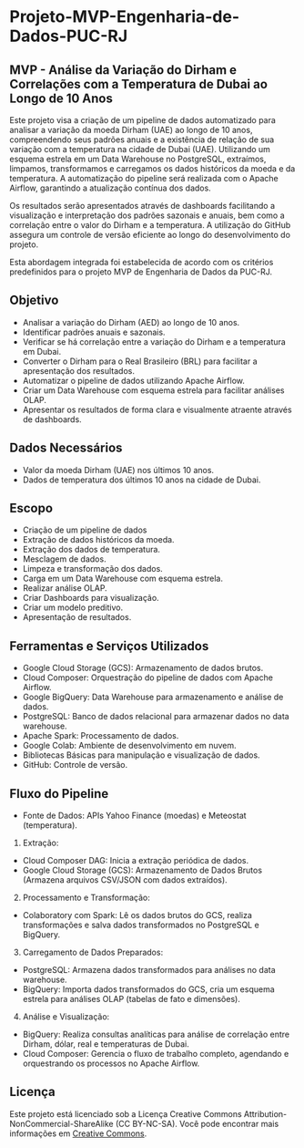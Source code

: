 
# Projeto-MVP-Engenharia-de-Dados-PUC-RJ

## MVP - Análise da Variação do Dirham e Correlações com a Temperatura de Dubai ao Longo de 10 Anos

Este projeto visa a criação de um pipeline de dados automatizado para analisar a variação da moeda Dirham (UAE) ao longo de 10 anos, compreendendo seus padrões anuais e a existência de relação de sua variação com a temperatura na cidade de Dubai (UAE). Utilizando um esquema estrela em um Data Warehouse no PostgreSQL, extraímos, limpamos, transformamos e carregamos os dados históricos da moeda e da temperatura. A automatização do pipeline será realizada com o Apache Airflow, garantindo a atualização contínua dos dados.

Os resultados serão apresentados através de dashboards facilitando a visualização e interpretação dos padrões sazonais e anuais, bem como a correlação entre o valor do Dirham e a temperatura. A utilização do GitHub assegura um controle de versão eficiente ao longo do desenvolvimento do projeto.

Esta abordagem integrada foi estabelecida de acordo com os critérios predefinidos para o projeto MVP de Engenharia de Dados da PUC-RJ.

## Objetivo

- Analisar a variação do Dirham (AED) ao longo de 10 anos.
- Identificar padrões anuais e sazonais.
- Verificar se há correlação entre a variação do Dirham e a temperatura em Dubai.
- Converter o Dirham para o Real Brasileiro (BRL) para facilitar a apresentação dos resultados.
- Automatizar o pipeline de dados utilizando Apache Airflow.
- Criar um Data Warehouse com esquema estrela para facilitar análises OLAP.
- Apresentar os resultados de forma clara e visualmente atraente através de dashboards.

## Dados Necessários

- Valor da moeda Dirham (UAE) nos últimos 10 anos.
- Dados de temperatura dos últimos 10 anos na cidade de Dubai.

## Escopo

- Criação de um pipeline de dados
- Extração de dados históricos da moeda.
- Extração dos dados de temperatura.
- Mesclagem de dados.
- Limpeza e transformação dos dados.
- Carga em um Data Warehouse com esquema estrela.
- Realizar análise OLAP.
- Criar Dashboards para visualização.
- Criar um modelo preditivo.
- Apresentação de resultados.

## Ferramentas e Serviços Utilizados

- Google Cloud Storage (GCS): Armazenamento de dados brutos.
- Cloud Composer: Orquestração do pipeline de dados com Apache Airflow.
- Google BigQuery: Data Warehouse para armazenamento e análise de dados.
- PostgreSQL: Banco de dados relacional para armazenar dados no data warehouse.
- Apache Spark: Processamento de dados.
- Google Colab: Ambiente de desenvolvimento em nuvem.
- Bibliotecas Básicas para manipulação e visualização de dados.
- GitHub: Controle de versão.

## Fluxo do Pipeline

- Fonte de Dados: APIs Yahoo Finance (moedas) e Meteostat (temperatura).

1. Extração:
  - Cloud Composer DAG: Inicia a extração periódica de dados.
  - Google Cloud Storage (GCS): Armazenamento de Dados Brutos (Armazena arquivos CSV/JSON com dados extraídos).

2. Processamento e Transformação:
  - Colaboratory com Spark: Lê os dados brutos do GCS, realiza transformações e salva dados transformados no PostgreSQL e BigQuery.

3. Carregamento de Dados Preparados:
  - PostgreSQL: Armazena dados transformados para análises no data warehouse.
  - BigQuery: Importa dados transformados do GCS, cria um esquema estrela para análises OLAP (tabelas de fato e dimensões).

4. Análise e Visualização:
  - BigQuery: Realiza consultas analíticas para análise de correlação entre Dirham, dólar, real e temperaturas de Dubai.
  - Cloud Composer: Gerencia o fluxo de trabalho completo, agendando e orquestrando os processos no Apache Airflow.

## Licença

Este projeto está licenciado sob a Licença Creative Commons Attribution-NonCommercial-ShareAlike (CC BY-NC-SA). Você pode encontrar mais informações em [Creative Commons](https://br.creativecommons.net/?s=CC+BY-NC-SA).
